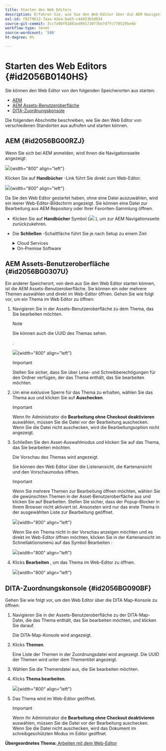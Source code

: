 ```yaml
---
title: Starten des Web Editors
description: Erfahren Sie, wie Sie den Web-Editor über die AEM Navigationsseite, die AEM Assets-Benutzeroberfläche und die DITA-Zuordnungskonsole in AEM Handbüchern starten.
exl-id: f02f9612-7aaa-42ea-bad3-c44d23b5d034
source-git-commit: 3cc7a9bf91881ed09173077be7d7fc7705295e4b
workflow-type: tm+mt
source-wordcount: '588'
ht-degree: 0%

---
```


# Starten des Web Editors {#id2056B0140HS}

Sie können den Web Editor von den folgenden Speicherorten aus starten:

- [AEM](#id2056BG00RZJ)
- [AEM Assets-Benutzeroberfläche](#id2056BG0307U)
- [DITA-Zuordnungskonsole](#id2056BG090BF)

Die folgenden Abschnitte beschreiben, wie Sie den Web Editor von verschiedenen Standorten aus aufrufen und starten können.

## AEM {#id2056BG00RZJ}

Wenn Sie sich bei AEM anmelden, wird Ihnen die Navigationsseite angezeigt:

![](images/web-editor-from-navigation-page.png){width="800" align="left"}

Klicken Sie auf **Handbücher** -Link führt Sie direkt zum Web-Editor.

![](images/web-editor-launch-page.png){width="800" align="left"}

Da Sie den Web Editor gestartet haben, ohne eine Datei auszuwählen, wird ein leerer Web-Editor-Bildschirm angezeigt. Sie können eine Datei zur Bearbeitung aus AEM Repository oder Ihrer Favoriten-Sammlung öffnen.

- Klicken Sie auf **Handbücher** Symbol (![](images/aem-guides-icon.png) ), um zur AEM Navigationsseite zurückzukehren.

- Die **Schließen** -Schaltfläche führt Sie je nach Setup zu einem Ziel:



  <details>

  <summary> Cloud Services </summary>

  Wenn Sie Cloud Service verwenden, klicken Sie auf die **Schließen** -Schaltfläche, um zur AEM Navigationsseite zurückzukehren.
  </details>

  <details>

  <summary> On-Premise Software</summary>

  Wenn Sie AEM On-Premise-Software-Handbücher (4.2.1 und höher) verwenden, klicken Sie auf die Schaltfläche **Schließen** rechts klicken, um zu Ihrem aktuellen Dateipfad in der Assets-Benutzeroberfläche zurückzukehren.

  </details>

## AEM Assets-Benutzeroberfläche {#id2056BG0307U}

Ein anderer Speicherort, von dem aus Sie den Web Editor starten können, ist die AEM Assets-Benutzeroberfläche. Sie können ein oder mehrere Themen auswählen und direkt im Web-Editor öffnen. Gehen Sie wie folgt vor, um ein Thema im Web Editor zu öffnen:

1. Navigieren Sie in der Assets-Benutzeroberfläche zu dem Thema, das Sie bearbeiten möchten.

   >[!NOTE]
   >
   > Sie können auch die UUID des Themas sehen.

   .

   ![](images/assets_ui_with_uuid_cs.png){width="800" align="left"}

   >[!IMPORTANT]
   >
   > Stellen Sie sicher, dass Sie über Lese- und Schreibberechtigungen für den Ordner verfügen, der das Thema enthält, das Sie bearbeiten möchten.

1. Um eine exklusive Sperre für das Thema zu erhalten, wählen Sie das Thema aus und klicken Sie auf **Auschecken**.

   >[!IMPORTANT]
   >
   > Wenn Ihr Administrator die **Bearbeitung ohne Checkout deaktivieren** auswählen, müssen Sie die Datei vor der Bearbeitung auschecken. Wenn Sie die Datei nicht auschecken, wird die Bearbeitungsoption nicht angezeigt.

1. Schließen Sie den Asset-Auswahlmodus und klicken Sie auf das Thema, das Sie bearbeiten möchten.

   Die Vorschau des Themas wird angezeigt.

   Sie können den Web Editor über die Listenansicht, die Kartenansicht und den Vorschaumodus öffnen.

   >[!IMPORTANT]
   >
   > Wenn Sie mehrere Themen zur Bearbeitung öffnen möchten, wählen Sie die gewünschten Themen in der Asset-Benutzeroberfläche aus und klicken Sie auf Bearbeiten. Stellen Sie sicher, dass der Popup-Blocker in Ihrem Browser nicht aktiviert ist. Ansonsten wird nur das erste Thema in der ausgewählten Liste zur Bearbeitung geöffnet.

   ![](images/edit-from-preview_cs.png){width="800" align="left"}

   Wenn Sie ein Thema nicht in der Vorschau anzeigen möchten und es direkt im Web-Editor öffnen möchten, klicken Sie in der Kartenansicht im Schnellaktionsmenü auf das Symbol Bearbeiten :

   ![](images/edit-topic-from-quick-action_cs.png){width="800" align="left"}

1. Klicks **Bearbeiten** , um das Thema im Web-Editor zu öffnen.

   ![](images/edit-mode.png){width="800" align="left"}


## DITA-Zuordnungskonsole {#id2056BG090BF}

Gehen Sie wie folgt vor, um den Web Editor über die DITA Map-Konsole zu öffnen:

1. Navigieren Sie in der Assets-Benutzeroberfläche zu der DITA-Map-Datei, die das Thema enthält, das Sie bearbeiten möchten, und klicken Sie darauf.

   Die DITA-Map-Konsole wird angezeigt.

1. Klicks **Themen**.

   Eine Liste der Themen in der Zuordnungsdatei wird angezeigt. Die UUID der Themen wird unter dem Thementitel angezeigt.

1. Wählen Sie die Themendatei aus, die Sie bearbeiten möchten.

1. Klicks **Thema bearbeiten**.

   ![](images/edit-topics-map-console_cs.png){width="800" align="left"}

1. Das Thema wird im Web-Editor geöffnet.

   >[!IMPORTANT]
   >
   > Wenn Ihr Administrator die **Bearbeitung ohne Checkout deaktivieren** auswählen, müssen Sie die Datei vor der Bearbeitung auschecken. Wenn Sie die Datei nicht auschecken, wird das Dokument im schreibgeschützten Modus im Editor geöffnet.


**Übergeordnetes Thema:**[ Arbeiten mit dem Web-Editor](web-editor.md)
